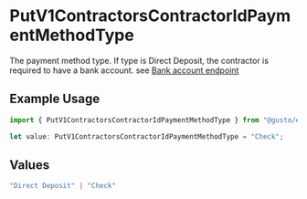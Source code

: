 # PutV1ContractorsContractorIdPaymentMethodType

The payment method type. If type is Direct Deposit, the contractor is required to have a bank account.
see [Bank account endpoint](./post-v1-contractors-contractor_uuid-bank_accounts)

## Example Usage

```typescript
import { PutV1ContractorsContractorIdPaymentMethodType } from "@gusto/embedded-api/models/operations";

let value: PutV1ContractorsContractorIdPaymentMethodType = "Check";
```

## Values

```typescript
"Direct Deposit" | "Check"
```